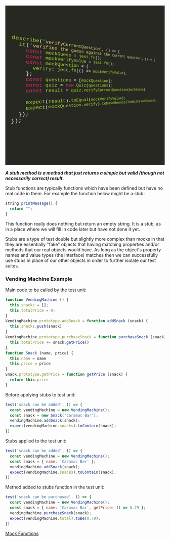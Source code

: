 ![stubsJest](img/stubsJest.png)

___A stub method is a method that just returns a simple but valid (though not necessarily correct) result.___

Stub functions are typically functions which have been defined but have no real code in them. For example the function below might be a stub:
```js
string printMessage() {
  return "";
}
```
This function really does nothing but return an empty string. It is a stub, as in a place where we will fill in code later but have not done it yet.

Stubs are a type of test double but slightly more complex than mocks in that they are essentially "fake" objects that having matching properties and/or methods that our real objects would have. As long as the object's property names and value types (the interface) matches then we can successfully use stubs in place of our other objects in order to further isolate our test suites.

### Vending Machine Example
Main code to be called by the test unit:
```js
function VendingMachine () {
  this.snacks = [];
  this.totalPrice = 0;
}
VendingMachine.prototype.addSnack = function addSnack (snack) {
  this.snacks.push(snack)
}
VendingMachine.prototype.purchaseSnack = function purchaseSnack (snack) {
  this.totalPrice += snack.getPrice()
}
function Snack (name, price) {
  this.name = name
  this.price = price
}
Snack.prototype.getPrice = function getPrice (snack) {
  return this.price
}
```
Before applying stubs to test unit:
```js
test('snack can be added', () => {
  const vendingMachine = new VendingMachine();
  const snack = new Snack('Caramac Bar');
  vendingMachine.addSnack(snack);
  expect(vendingMachine.snacks).toContain(snack);
})
```
Stubs applied to the test unit:
```js
test('snack can be added', () => {
  const vendingMachine = new VendingMachine();
  const snack = { name: 'Caramac Bar' };
  vendingMachine.addSnack(snack);
  expect(vendingMachine.snacks).toContain(snack);
})
```
Method added to stubs function in the test unit:
```js
test('snack can be purchased', () => {
  const vendingMachine = new VendingMachine();
  const snack = { name: 'Caramac Bar', getPrice: () => 0.79 };
  vendingMachine.purchaseSnack(snack);
  expect(vendingMachine.total).toBe(0.79);
})
```

[Mock Functions](https://facebook.github.io/jest/docs/en/mock-function-api.html)
